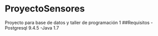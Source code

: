 # ProyectoSensores
Proyecto para base de datos y taller de programación 1
##Requisitos
-Postgresql 9.4.5
-Java 1.7
